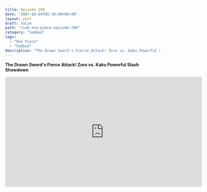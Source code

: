 ```yaml
---
title: Episode 299
date: "2007-03-04T05:30:00+00:00"
layout: post
draft: false
path: "/sub-one-piece-episode-299"
category: "Subbed"
tags:
  - "One Piece"
  - "Subbed"
description: "The Drawn Sword's Fierce Attack! Zoro vs. Kaku Powerful Slash Showdown"
---
```


**The Drawn Sword's Fierce Attack! Zoro vs. Kaku Powerful Slash Showdown**

<iframe width="640" height="360" src="https://www.rapidvideo.com/e/FXQHUSJW7J" frameborder="0" marginwidth=0 marginheight=0 scrolling=no allowfullscreen></iframe>

